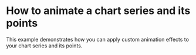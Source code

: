 # How to animate a chart series and  its points


<p>This example demonstrates how you can  apply custom animation effects to your chart series and its points.</p>

<br/>


